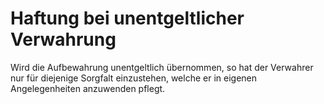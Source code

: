 # Haftung bei unentgeltlicher Verwahrung

Wird die Aufbewahrung unentgeltlich übernommen, so hat der Verwahrer nur für diejenige Sorgfalt einzustehen, welche er in eigenen Angelegenheiten anzuwenden pflegt.